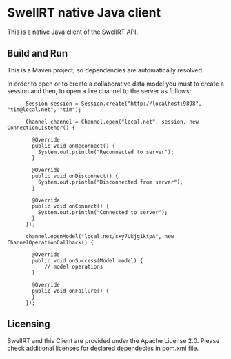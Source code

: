 # SwellRT native Java client

This is a native Java client of the SwellRT API.

## Build and Run

This is a Maven project, so dependencies are automatically resolved.

In order to open or to create a collaborative data model you must to create a session and then,
to open a live channel to the server as follows:

```
      Session session = Session.create("http://localhost:9898", "tim@local.net", "tim");

      Channel channel = Channel.open("local.net", session, new ConnectionListener() {

        @Override
        public void onReconnect() {
          System.out.println("Reconnected to server");
        }

        @Override
        public void onDisconnect() {
          System.out.println("Disconnected from server");
        }

        @Override
        public void onConnect() {
          System.out.println("Connected to server");
        }
      });

      channel.openModel("local.net/s+y7Ukjg1ktpA", new ChannelOperationCallback() {

        @Override
        public void onSuccess(Model model) {
            // model operations
        }

        @Override
        public void onFailure() {
        }
      });

```

## Licensing

SwellRT and this Client are provided under the Apache License 2.0. Please check additional licenses for declared dependecies in pom.xml file.


